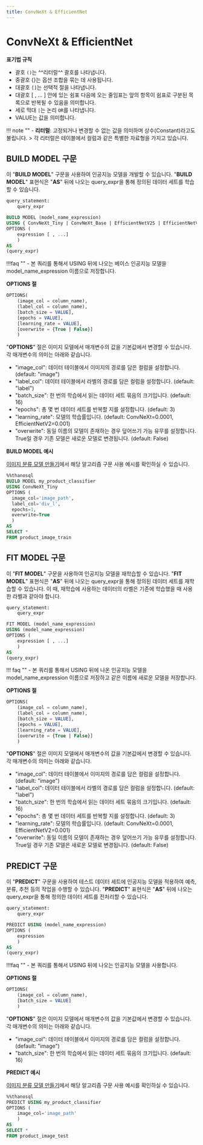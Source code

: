 ```yaml
---
title: ConvNeXt & EfficientNet
---
```


# __ConvNeXt & EfficientNet__

__표기법 규칙__ 

- 괄호 `()`는 ^^리터럴^^ 괄호를 나타냅니다.  
- 중괄호 {}는 옵션 조합을 묶는 데 사용됩니다.  
- 대괄호 `[]`는 선택적 절을 나타냅니다.   
- 대괄호 [ , ... ] 안에 있는 쉼표 다음에 오는 줄임표는 앞의 항목이 쉼표로 구분된 
목록으로 반복될 수 있음을 의미합니다.
- 세로 막대 `|`는 논리 `OR`를 나타냅니다.  
- VALUE는 값을 의미합니다. 

!!! note "" 
    - __리터럴__: 고정되거나 변경할 수 없는 값을 의미하며 상수(Constant)라고도 불립니다. 
    > 각 리터럴은 테이블에서 컬럼과 같은 특별한 자료형을 가지고 있습니다.


## __BUILD MODEL 구문__

이 "__BUILD MODEL__" 구문을 사용하여 인공지능 모델을 개발할 수 있습니다.
"__BUILD MODEL__" 표현식은 "__AS__" 뒤에 나오는 query_expr을 통해 정의된 데이터 세트를 학습할 수 있습니다.

``` sql
query_statement:
    query_expr

BUILD MODEL (model_name_expression)
USING { ConvNeXt_Tiny | ConvNeXt_Base | EfficientNetV2S | EfficientNetV2M }
OPTIONS (
    expression [ , ...]
    )
AS
(query_expr)
```
!!!faq ""
    - 본 쿼리를 통해서 USING 뒤에 나오는 베이스 인공지능 모델을 model_name_expression 이름으로 저장합니다.


 __OPTIONS 절__

```sql
OPTIONS(
    (image_col = column_name),
    (label_col = column_name),
    [batch_size = VALUE],
    [epochs = VALUE],
    [learning_rate = VALUE],
    [overwrite = {True | False}]
    )
```

"__OPTIONS__" 절은 이미지 모델에서 매개변수의 값을 기본값에서 변경할 수 있습니다. 각 매개변수의 의미는 아래와 같습니다.

- "image_col": 데이터 테이블에서 이미지의 경로를 담은 컬럼을 설정합니다. (default: "image")
- "label_col": 데이터 테이블에서 라벨의 경로를 담은 컬럼을 설정합니다. (default: "label")
- "batch_size": 한 번의 학습에서 읽는 데이터 세트 묶음의 크기입니다. (default: 16)
- "epochs": 총 몇 번 데이터 세트를 반복할 지를 설정합니다. (default: 3)
- "learning_rate": 모델의 학습률입니다. (default: ConvNeXt=0.0001, EfficientNetV2=0.001)
- "overwrite": 동일 이름의 모델이 존재하는 경우 덮어쓰기 가능 유무를 설정합니다. True일 경우 기존 모델은 새로운 모델로 변경됩니다. (default: False)


 __BUILD MODEL 예시__

[이미지 분류 모델 만들기](/tutorials/thanosql_ml/classification/image_classification/)에서 해당 알고리즘 구문 사용 예시를 확인하실 수 있습니다.

```sql
%%thanosql
BUILD MODEL my_product_classifier
USING ConvNeXt_Tiny
OPTIONS (
  image_col='image_path',
  label_col='div_l',
  epochs=1,
  overwrite=True
  )
AS
SELECT *
FROM product_image_train
```

## __FIT MODEL 구문__

이 "__FIT MODEL__" 구문을 사용하여 인공지능 모델을 재학습할 수 있습니다. "__FIT MODEL__" 표현식은 "__AS__" 뒤에 나오는 query_expr을 통해 정의된 데이터 세트를 재학습할 수 있습니다. 이 때, 재학습에 사용하는 데이터의 라벨은 기존에 학습했을 때 사용한 라벨과 같아야 합니다.

``` sql
query_statement:
    query_expr

FIT MODEL (model_name_expression)
USING (model_name_expression)
OPTIONS (
    expression [ , ...]
    )
AS
(query_expr)
```
!!! faq ""
    - 본 쿼리를 통해서 USING 뒤에 나온 인공지능 모델을 model_name_expression 이름으로 저장하고 같은 이름에 새로운 모델을 저장합니다.


 __OPTIONS 절__

```sql
OPTIONS(
    (image_col = column_name),
    (label_col = column_name),
    [batch_size = VALUE],
    [epochs = VALUE],
    [learning_rate = VALUE],
    [overwrite = {True | False}] 
    )
```

"__OPTIONS__" 절은 이미지 모델에서 매개변수의 값을 기본값에서 변경할 수 있습니다. 각 매개변수의 의미는 아래와 같습니다.

- "image_col": 데이터 테이블에서 이미지의 경로를 담은 컬럼을 설정합니다. (default: "image")
- "label_col": 데이터 테이블에서 라벨의 경로를 담은 컬럼을 설정합니다. (default: "label")
- "batch_size": 한 번의 학습에서 읽는 데이터 세트 묶음의 크기입니다. (default: 16)
- "epochs": 총 몇 번 데이터 세트를 반복할 지를 설정합니다. (default: 3)
- "learning_rate": 모델의 학습률입니다. (default: ConvNeXt=0.0001, EfficientNetV2=0.001)
- "overwrite": 동일 이름의 모델이 존재하는 경우 덮어쓰기 가능 유무를 설정합니다. True일 경우 기존 모델은 새로운 모델로 변경됩니다. (default: False)


## __PREDICT 구문__

이 "__PREDICT__" 구문을 사용하여 테스트 데이터 세트에 인공지능 모델을 적용하여 예측, 분류, 추천 등의 작업을 수행할 수 있습니다. "__PREDICT__" 표현식은 "__AS__" 뒤에 나오는 query_expr을 통해 정의한 데이터 세트를 전처리할 수 있습니다.

``` sql
query_statement:
    query_expr

PREDICT USING (model_name_expression)
OPTIONS (
    expression
    )
AS
(query_expr)
```
!!!faq ""
    - 본 쿼리를 통해서 USING 뒤에 나오는 인공지능 모델을 사용합니다.


__OPTIONS 절__

```sql
OPTIONS(
    (image_col = column_name),
    [batch_size = VALUE]
    )
```

"__OPTIONS__" 절은 이미지 모델에서 매개변수의 값을 기본값에서 변경할 수 있습니다. 각 매개변수의 의미는 아래와 같습니다.

- "image_col": 데이터 테이블에서 이미지의 경로를 담은 컬럼을 설정합니다. (default: "image")
- "batch_size": 한 번의 학습에서 읽는 데이터 세트 묶음의 크기입니다. (default: 16)


 __PREDICT 예시__

[이미지 분류 모델 만들기](/tutorials/thanosql_ml/classification/image_classification/)에서 해당 알고리즘 구문 사용 예시를 확인하실 수 있습니다.

```sql
%%thanosql
PREDICT USING my_product_classifier
OPTIONS (
    image_col='image_path'
    )
AS
SELECT *
FROM product_image_test
```